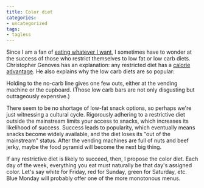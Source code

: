 ```yaml
---
title: Color diet
categories:
- uncategorized
tags:
- tagless
---
```


Since I am a fan of [eating whatever I want][1], I sometimes have to wonder at the success of those who restrict themselves to low fat or low carb diets.  Christopher Genoves has an explanation: any restricted diet has a [calorie advantage][2].  He also explains why the low carb diets are so popular:


   [1]: /library/thoughts/fitness.html
   [2]: http://signalplusnoise.com/archives/000409.html

> 
Holding to the no-carb line gives one few outs, either at the vending machine or the cupboard. (Those low carb bars are not only disgusting but outrageously expensive.)



There seem to be no shortage of low-fat snack options, so perhaps we're just witnessing a cultural cycle.  Rigorously adhering to a restrictive diet outside the mainstream limits your access to snacks, which increases its likelihood of success.  Success leads to popularity, which eventually means snacks become widely available, and the diet loses its "out of the mainstream" status.  After the vending machines are full of nuts and beef jerky, maybe the food pyramid will become the next big thing.

If any restrictive diet is likely to succeed, then, I propose the color diet.  Each day of the week, everything you eat must naturally be that day's assigned color.  Let's say white for Friday, red for Sunday, green for Saturday, etc.  Blue Monday will probably offer one of the more monotonous menus.
